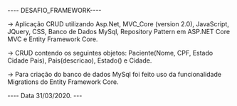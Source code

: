---- DESAFIO_FRAMEWORK----

-> Aplicação CRUD utilizando Asp.Net, MVC_Core (version 2.0), JavaScript, JQuery, CSS, Banco de Dados MySql, Repository Pattern em ASP.NET Core MVC e Entity Framework Core.

-> CRUD contendo os seguintes objetos: Paciente(Nome, CPF, Estado Cidade Pais), Pais(descricao), Estado() e Cidade.

-> Para criação do banco de dados MySql foi feito uso da funcionalidade Migrations do Entity Framework Core.

---- Data 31/03/2020. --- 